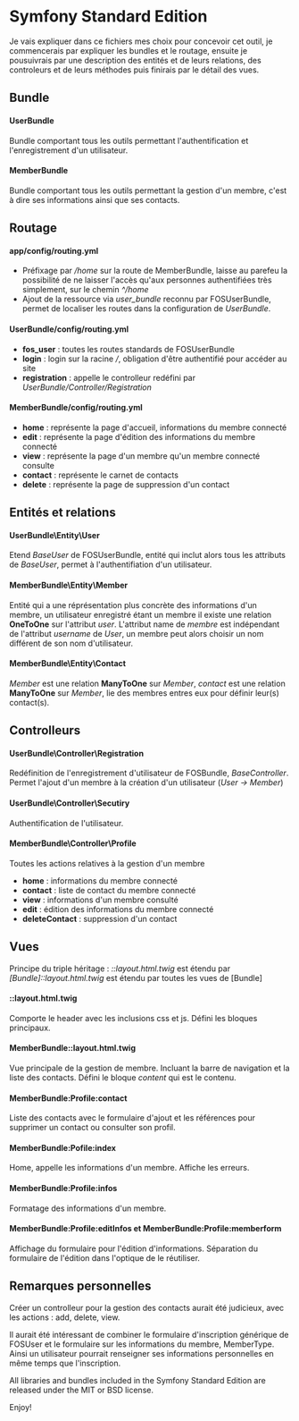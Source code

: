 Symfony Standard Edition
========================
Je vais expliquer dans ce fichiers mes choix pour concevoir cet outil, je commencerais par expliquer les bundles et le routage, ensuite je pousuivrais par une description des entités et de leurs relations, des controleurs et de leurs méthodes puis finirais par le détail des vues.

Bundle
------------------------
#### UserBundle
Bundle comportant tous les outils permettant l'authentification et l'enregistrement d'un utilisateur.

#### MemberBundle
Bundle comportant tous les outils permettant la gestion d'un membre, c'est à dire ses informations ainsi que ses contacts.

Routage
------------------------
#### app/config/routing.yml
- Préfixage par */home* sur la route de MemberBundle, laisse au parefeu la possibilité de ne laisser l'accès qu'aux personnes authentifiées très simplement, sur le chemin *^/home*
- Ajout de la ressource via *user_bundle* reconnu par FOSUserBundle, permet de localiser les routes dans la configuration de *UserBundle*.

#### UserBundle/config/routing.yml
- **fos_user** : toutes les routes standards de FOSUserBundle
- **login** : login sur la racine */*, obligation d'être authentifié pour accéder au site
- **registration** : appelle le controlleur redéfini par *UserBundle/Controller/Registration*

#### MemberBundle/config/routing.yml
- **home** : représente la page d'accueil, informations du membre connecté
- **edit** : représente la page d'édition des informations du membre connecté
- **view** : représente la page d'un membre qu'un membre connecté consulte
- **contact** : représente le carnet de contacts
- **delete** : représente la page de suppression d'un contact

Entités et relations
------------------------
#### UserBundle\Entity\User
Etend *BaseUser* de FOSUserBundle, entité qui inclut alors tous les attributs de *BaseUser*, permet à l'authentifiation d'un utilisateur.

#### MemberBundle\Entity\Member
Entité qui a une réprésentation plus concrète des informations d'un membre, un utilisateur enregistré étant un membre il existe une relation **OneToOne** sur l'attribut *user*. L'attribut name de *membre* est indépendant de l'attribut *username* de *User*, un membre peut alors choisir un nom différent de son nom d'utilisateur.

#### MemberBundle\Entity\Contact
*Member* est une relation **ManyToOne** sur *Member*, *contact* est une relation **ManyToOne** sur *Member*, lie des membres entres eux pour définir leur(s) contact(s).

Controlleurs
------------------------
#### UserBundle\Controller\Registration
Redéfinition de l'enregistrement d'utilisateur de FOSBundle, *BaseController*. Permet l'ajout d'un membre à la création d'un utilisateur (*User -> Member*)

#### UserBundle\Controller\Secutiry
Authentification de l'utilisateur.

#### MemberBundle\Controller\Profile
Toutes les actions relatives à la gestion d'un membre
- **home** : informations du membre connecté
- **contact** : liste de contact du membre connecté
- **view** : informations d'un membre consulté
- **edit** : édition des informations du membre connecté
- **deleteContact** : suppression d'un contact

Vues
------------------------
Principe du triple héritage : _::layout.html.twig_ est étendu par _[Bundle]::layout.html.twig_ est étendu par toutes les vues de [Bundle]

#### ::layout.html.twig
Comporte le header avec les inclusions css et js. Défini les bloques principaux.

#### MemberBundle::layout.html.twig
Vue principale de la gestion de membre. Incluant la barre de navigation et la liste des contacts. Défini le bloque *content* qui est le contenu.

#### MemberBundle:Profile:contact
Liste des contacts avec le formulaire d'ajout et les références pour supprimer un contact ou consulter son profil.

#### MemberBundle:Pofile:index
Home, appelle les informations d'un membre. Affiche les erreurs.

#### MemberBundle:Profile:infos
Formatage des informations d'un membre.

#### MemberBundle:Profile:editInfos et MemberBundle:Profile:memberform
Affichage du formulaire pour l'édition d'informations. Séparation du formulaire de l'édition dans l'optique de le réutiliser.

Remarques personnelles
------------------------
Créer un controlleur pour la gestion des contacts aurait été judicieux, avec les actions : add, delete, view.

Il aurait été intéressant de combiner le formulaire d'inscription générique de FOSUser et le formulaire sur les informations du membre, MemberType. Ainsi un utilisateur pourrait renseigner ses informations personnelles en même temps que l'inscription.

All libraries and bundles included in the Symfony Standard Edition are
released under the MIT or BSD license.



Enjoy!

[1]:  http://symfony.com/doc/2.6/book/installation.html
[6]:  http://symfony.com/doc/2.6/bundles/SensioFrameworkExtraBundle/index.html
[7]:  http://symfony.com/doc/2.6/book/doctrine.html
[8]:  http://symfony.com/doc/2.6/book/templating.html
[9]:  http://symfony.com/doc/2.6/book/security.html
[10]: http://symfony.com/doc/2.6/cookbook/email.html
[11]: http://symfony.com/doc/2.6/cookbook/logging/monolog.html
[12]: http://symfony.com/doc/2.6/cookbook/assetic/asset_management.html
[13]: http://symfony.com/doc/2.6/bundles/SensioGeneratorBundle/index.html
